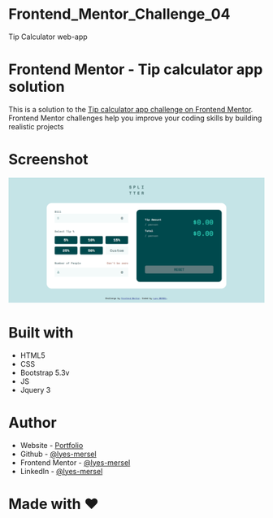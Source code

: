 # Frontend_Mentor_Challenge_04
Tip Calculator web-app


# Frontend Mentor - Tip calculator app solution
This is a solution to the [Tip calculator app challenge on Frontend Mentor](https://www.frontendmentor.io/challenges/tip-calculator-app-ugJNGbJUX). Frontend Mentor challenges help you improve your coding skills by building realistic projects


# Screenshot
![](./images/screenshot.png)


# Built with
- HTML5
- CSS
- Bootstrap 5.3v
- JS
- Jquery 3


# Author
- Website - [Portfolio](https://lyes-mersel.netlify.app)
- Github - [@lyes-mersel](https://github.com/lyes-mersel)
- Frontend Mentor - [@lyes-mersel](https://www.frontendmentor.io/profile/lyes-mersel)
- LinkedIn - [@lyes-mersel](https://www.linkedin.com/in/lyes-mersel/)

# Made with ❤️